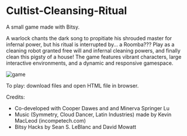 # Cultist-Cleansing-Ritual
A small game made with Bitsy.

A warlock chants the dark song to propitiate his shrouded master for infernal power, but his ritual is interrupted by… a Roomba??? Play as a cleaning robot granted free will and infernal cleaning powers, and finally clean this pigsty of a house! The game features vibrant characters, large interactive environments, and a dynamic and responsive gamespace.

![game](https://github.com/Num3ra1s/Cultist-Cleansing-Ritual/assets/18247568/d7b27703-bad3-4127-bdbc-fc6eca777857)

To play: download files and open HTML file in browser.

Credits: 
- Co-developed with Cooper Dawes and and Minerva Springer Lu
- Music (Symmetry, Cloud Dancer, Latin Industries) made by Kevin MacLeod (incompetech.com)
- Bitsy Hacks by Sean S. LeBlanc and David Mowatt
